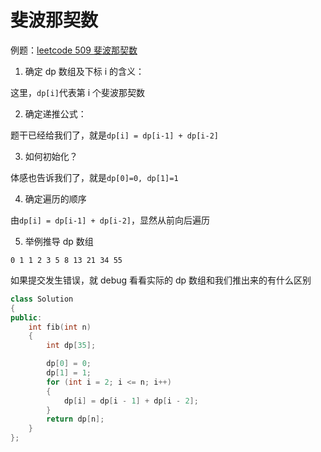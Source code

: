 # 斐波那契数

例题：[leetcode 509 斐波那契数](https://leetcode.cn/problems/fibonacci-number/description/)

1. 确定 dp 数组及下标 i 的含义：

这里，`dp[i]`代表第 i 个斐波那契数

2. 确定递推公式：

题干已经给我们了，就是`dp[i] = dp[i-1] + dp[i-2]`

3. 如何初始化？

体感也告诉我们了，就是`dp[0]=0, dp[1]=1`

4. 确定遍历的顺序

由`dp[i] = dp[i-1] + dp[i-2]`，显然从前向后遍历

5. 举例推导 dp 数组

```
0 1 1 2 3 5 8 13 21 34 55
```

如果提交发生错误，就 debug 看看实际的 dp 数组和我们推出来的有什么区别

```cpp
class Solution
{
public:
    int fib(int n)
    {
        int dp[35];

        dp[0] = 0;
        dp[1] = 1;
        for (int i = 2; i <= n; i++)
        {
            dp[i] = dp[i - 1] + dp[i - 2];
        }
        return dp[n];
    }
};
```

